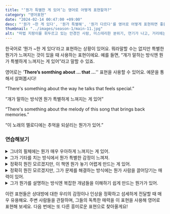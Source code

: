 ```yaml
---
title: "‘뭔가 특별한 게 있어’는 영어로 어떻게 표현할까?"
category: "영어표현"
date: "2024-02-14 00:47:00 +09:00"
desc: "'뭔가 ~한 게 있다', '뭔가 특별해', '뭔가 다르다'를 영어로 어떻게 표현하면 좋을까요? '이 도시엔 뭔가 특별한 게 있어', '그의 연기엔 뭔가 독특한 게 있어' 등을 영어로 표현하는 법을 배워봅시다. 다양한 예문을 통해서 연습하고 본인의 표현으로 만들어 보세요."
thumbnail: "../images/season-1/main-11.jpg"
alt: "마법 지팡이를 휘두르고 있는 안경낀 사람, 미스테리한 분위기, 연기가 나고, 거리에는 조명이 켜져있음"
---
```


한국어로 ‘뭔가 ~한 게 있다’라고 표현하는 상황이 있어요. 뭐라말할 수는 없지만 특별한 뭔가가 느껴지는 것이 있을 때 사용하는 표현이에요. 예를 들면, “걔가 말하는 방식엔 뭔가 특별하게 느껴지는 게 있어”라고 말할 수 있죠.

영어로는 '**There’s somthing about … that …**'' 표현을 사용할 수 있어요. 예문을 통해서 살펴봅시다!

“There's something about the way he talks that feels special.”

“걔가 말하는 방식엔 뭔가 특별하게 느껴지는 게 있어”

“There's something about the melody of this song that brings back memories.”

“이 노래의 멜로디에는 추억을 되살리는 뭔가가 있어.”

### 연습해보기

<details>
  <summary>그녀의 필체에는 뭔가 매우 우아하게 느껴지는 게 있어.</summary>
  <span>There's something about her handwriting that feels so elegant.</span>
</details>

<details>
 <summary>그가 기타를 치는 방식에서 뭔가 특별한 감정이 느껴져.</summary>
  <span>There's something about the way he plays the guitar that feels special.</span>
</details>

<details>
  <summary>정확히 뭔진 모르겠지만, 이 책엔 뭔가 놓기 어렵게 만드는 게 있어.</summary>
  <span>I don't know exactly what it is, but there's something about this book that makes it hard to put down.</span>
</details>

<details>
  <summary>정확히 뭔진 모르겠지만, 그가 문제를 해결하는 방식에는 뭔가 사람을 끌어당기는 매력이 있어.</summary>
  <span>I don’t know exactly what it is, but there’s something about the way he solves problems that attracts people.</span>
</details>

<details>
  <summary>그가 뭔가를 설명하는 방식엔 복잡한 개념들을 이해하기 쉽게 만드는 뭔가가 있어.</summary>
  <span>There's something about the way he explains things that makes complex concepts easy to understand.</span>
</details>

이런 표현들은 상대방에 대한 우리의 감정이나 인상을 정확하고 섬세하게 전달할 때 매우 유용해요. 주변 사람들을 관찰하며, 그들의 독특한 매력을 이 표현을 사용해 영어로 표현해 보세요. 다음 번에는 또 다른 흥미로운 표현으로 찾아올게요!
